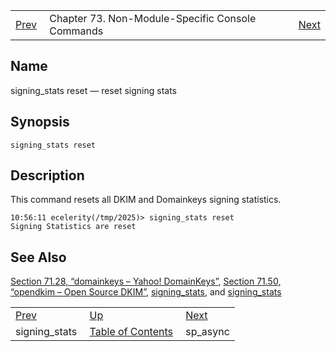 |     |     |     |
| --- | --- | --- |
| [Prev](console_commands.signing_stats)  | Chapter 73. Non-Module-Specific Console Commands |  [Next](console_commands.sp_async) |

<a name="console_commands.signing_stats_reset"></a>
## Name

signing_stats reset — reset signing stats

## Synopsis

`signing_stats reset`

<a name="idp12851024"></a>
## Description

This command resets all DKIM and Domainkeys signing statistics.

```
10:56:11 ecelerity(/tmp/2025)> signing_stats reset
Signing Statistics are reset
```
<a name="idp12853296"></a>
## See Also

[Section 71.28, “domainkeys – Yahoo! DomainKeys”](modules.domainkeys "71.28. domainkeys – Yahoo! DomainKeys"), [Section 71.50, “opendkim – Open Source DKIM”](modules.opendkim "71.50. opendkim – Open Source DKIM"), [signing_stats](conf.ref.signing_stats "signing_stats"), and [signing_stats](console_commands.signing_stats "signing_stats")

|     |     |     |
| --- | --- | --- |
| [Prev](console_commands.signing_stats)  | [Up](console.cmds.ref) |  [Next](console_commands.sp_async) |
| signing_stats  | [Table of Contents](index) |  sp_async |


